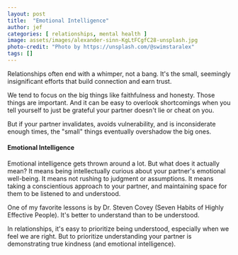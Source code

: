 ```yaml
---
layout: post
title:  "Emotional Intelligence"
author: jef
categories: [ relationships, mental health ]
image: assets/images/alexander-sinn-KgLtFCgfC28-unsplash.jpg
photo-credit: "Photo by https://unsplash.com/@swimstaralex"
tags: []
---
```


Relationships often end with a whimper, not a bang. It's the small, seemingly insignificant efforts that build connection and earn trust.

We tend to focus on the big things like faithfulness and honesty. Those things are important. And it can be easy to overlook shortcomings when you tell yourself to just be grateful your partner doesn't lie or cheat on you.

But if your partner invalidates, avoids vulnerability, and is inconsiderate enough times, the "small" things eventually overshadow the big ones.

#### Emotional Intelligence

Emotional intelligence gets thrown around a lot. But what does it actually mean? It means being intellectually curious about your partner's emotional well-being. It means not rushing to judgment or assumptions. It means taking a conscientious approach to your partner, and maintaining space for them to be listened to and understood.

One of my favorite lessons is by Dr. Steven Covey (Seven Habits of Highly Effective People). It's better to understand than to be understood.

In relationships, it's easy to prioritize being understood, especially when we feel we are right. But to prioritize understanding your partner is demonstrating true kindness (and emotional intelligence).

